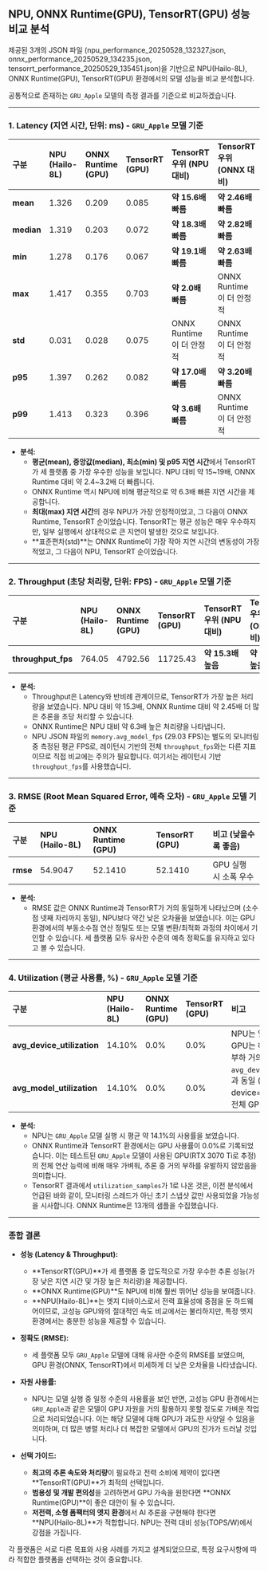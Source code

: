 ## NPU, ONNX Runtime(GPU), TensorRT(GPU) 성능 비교 분석

제공된 3개의 JSON 파일 (npu_performance_20250528_132327.json, onnx_performance_20250529_134235.json, tensorrt_performance_20250529_135451.json)을 기반으로 NPU(Hailo-8L), ONNX Runtime(GPU), TensorRT(GPU) 환경에서의 모델 성능을 비교 분석합니다.

공통적으로 존재하는 `GRU_Apple` 모델의 측정 결과를 기준으로 비교하겠습니다.

---

### 1. Latency (지연 시간, 단위: ms) - `GRU_Apple` 모델 기준

| 구분     | NPU (Hailo-8L) | ONNX Runtime (GPU) | TensorRT (GPU) | TensorRT 우위 (NPU 대비) | TensorRT 우위 (ONNX 대비) |
| :------- | :------------- | :----------------- | :------------- | :----------------------- | :------------------------ |
| **mean** | 1.326          | 0.209              | 0.085          | **약 15.6배 빠름**       | **약 2.46배 빠름**        |
| **median**| 1.319          | 0.203              | 0.072          | **약 18.3배 빠름**       | **약 2.82배 빠름**        |
| **min**  | 1.278          | 0.176              | 0.067          | **약 19.1배 빠름**       | **약 2.63배 빠름**        |
| **max**  | 1.417          | 0.355              | 0.703          | **약 2.0배 빠름**        | ONNX Runtime이 더 안정적  |
| **std**  | 0.031          | 0.028              | 0.075          | ONNX Runtime이 더 안정적  | ONNX Runtime이 더 안정적  |
| **p95**  | 1.397          | 0.262              | 0.082          | **약 17.0배 빠름**       | **약 3.20배 빠름**        |
| **p99**  | 1.413          | 0.323              | 0.396          | **약 3.6배 빠름**        | ONNX Runtime이 더 안정적  |

*   **분석:**
    *   **평균(mean), 중앙값(median), 최소(min) 및 p95 지연 시간**에서 TensorRT가 세 플랫폼 중 가장 우수한 성능을 보입니다. NPU 대비 약 15~19배, ONNX Runtime 대비 약 2.4~3.2배 더 빠릅니다.
    *   ONNX Runtime 역시 NPU에 비해 평균적으로 약 6.3배 빠른 지연 시간을 제공합니다.
    *   **최대(max) 지연 시간**의 경우 NPU가 가장 안정적이었고, 그 다음이 ONNX Runtime, TensorRT 순이었습니다. TensorRT는 평균 성능은 매우 우수하지만, 일부 실행에서 상대적으로 큰 지연이 발생한 것으로 보입니다.
    *   **표준편차(std)**는 ONNX Runtime이 가장 작아 지연 시간의 변동성이 가장 적었고, 그 다음이 NPU, TensorRT 순이었습니다.

---

### 2. Throughput (초당 처리량, 단위: FPS) - `GRU_Apple` 모델 기준

| 구분             | NPU (Hailo-8L) | ONNX Runtime (GPU) | TensorRT (GPU) | TensorRT 우위 (NPU 대비) | TensorRT 우위 (ONNX 대비) |
| :--------------- | :------------- | :----------------- | :------------- | :----------------------- | :------------------------ |
| **throughput_fps** | 764.05         | 4792.56            | 11725.43       | **약 15.3배 높음**       | **약 2.45배 높음**        |

*   **분석:**
    *   Throughput은 Latency와 반비례 관계이므로, TensorRT가 가장 높은 처리량을 보였습니다. NPU 대비 약 15.3배, ONNX Runtime 대비 약 2.45배 더 많은 추론을 초당 처리할 수 있습니다.
    *   ONNX Runtime은 NPU 대비 약 6.3배 높은 처리량을 나타냅니다.
    *   NPU JSON 파일의 `memory.avg_model_fps` (29.03 FPS)는 별도의 모니터링 중 측정된 평균 FPS로, 레이턴시 기반의 전체 `throughput_fps`와는 다른 지표이므로 직접 비교에는 주의가 필요합니다. 여기서는 레이턴시 기반 `throughput_fps`를 사용했습니다.

---

### 3. RMSE (Root Mean Squared Error, 예측 오차) - `GRU_Apple` 모델 기준

| 구분   | NPU (Hailo-8L) | ONNX Runtime (GPU) | TensorRT (GPU) | 비고 (낮을수록 좋음) |
| :----- | :------------- | :----------------- | :------------- | :------------------- |
| **rmse** | 54.9047        | 52.1410            | 52.1410        | GPU 실행 시 소폭 우수  |

*   **분석:**
    *   RMSE 값은 ONNX Runtime과 TensorRT가 거의 동일하게 나타났으며 (소수점 넷째 자리까지 동일), NPU보다 약간 낮은 오차율을 보였습니다. 이는 GPU 환경에서의 부동소수점 연산 정밀도 또는 모델 변환/최적화 과정의 차이에서 기인할 수 있습니다. 세 플랫폼 모두 유사한 수준의 예측 정확도를 유지하고 있다고 볼 수 있습니다.

---

### 4. Utilization (평균 사용률, %) - `GRU_Apple` 모델 기준

| 구분                      | NPU (Hailo-8L) | ONNX Runtime (GPU) | TensorRT (GPU) | 비고                                                                 |
| :------------------------ | :------------- | :----------------- | :------------- | :------------------------------------------------------------------- |
| **avg_device_utilization**| 14.10%         | 0.0%               | 0.0%           | NPU는 일정 수준 사용, GPU는 해당 모델에 대해 부하 거의 없음.             |
| **avg_model_utilization** | 14.10%         | 0.0%               | 0.0%           | `avg_device_utilization`과 동일 (NPU는 device=model, GPU는 전체 GPU 사용률) |

*   **분석:**
    *   NPU는 `GRU_Apple` 모델 실행 시 평균 약 14.1%의 사용률을 보였습니다.
    *   ONNX Runtime과 TensorRT 환경에서는 GPU 사용률이 0.0%로 기록되었습니다. 이는 테스트된 `GRU_Apple` 모델이 사용된 GPU(RTX 3070 Ti로 추정)의 전체 연산 능력에 비해 매우 가벼워, 추론 중 거의 부하를 유발하지 않았음을 의미합니다.
    *   TensorRT 결과에서 `utilization_samples`가 1로 나온 것은, 이전 분석에서 언급된 바와 같이, 모니터링 스레드가 아닌 초기 스냅샷 값만 사용되었을 가능성을 시사합니다. ONNX Runtime은 13개의 샘플을 수집했습니다.

---

### 종합 결론

*   **성능 (Latency & Throughput):**
    *   **TensorRT(GPU)**가 세 플랫폼 중 압도적으로 가장 우수한 추론 성능(가장 낮은 지연 시간 및 가장 높은 처리량)을 제공합니다.
    *   **ONNX Runtime(GPU)**도 NPU에 비해 훨씬 뛰어난 성능을 보여줍니다.
    *   **NPU(Hailo-8L)**는 엣지 디바이스로서 전력 효율성에 중점을 둔 하드웨어이므로, 고성능 GPU와의 절대적인 속도 비교에서는 불리하지만, 특정 엣지 환경에서는 충분한 성능을 제공할 수 있습니다.

*   **정확도 (RMSE):**
    *   세 플랫폼 모두 `GRU_Apple` 모델에 대해 유사한 수준의 RMSE를 보였으며, GPU 환경(ONNX, TensorRT)에서 미세하게 더 낮은 오차율을 나타냈습니다.

*   **자원 사용률:**
    *   NPU는 모델 실행 중 일정 수준의 사용률을 보인 반면, 고성능 GPU 환경에서는 `GRU_Apple`과 같은 모델이 GPU 자원을 거의 활용하지 못할 정도로 가벼운 작업으로 처리되었습니다. 이는 해당 모델에 대해 GPU가 과도한 사양일 수 있음을 의미하며, 더 많은 병렬 처리나 더 복잡한 모델에서 GPU의 진가가 드러날 것입니다.

*   **선택 가이드:**
    *   **최고의 추론 속도와 처리량**이 필요하고 전력 소비에 제약이 없다면 **TensorRT(GPU)**가 최적의 선택입니다.
    *   **범용성 및 개발 편의성**을 고려하면서 GPU 가속을 원한다면 **ONNX Runtime(GPU)**이 좋은 대안이 될 수 있습니다.
    *   **저전력, 소형 폼팩터의 엣지 환경**에서 AI 추론을 구현해야 한다면 **NPU(Hailo-8L)**가 적합합니다. NPU는 전력 대비 성능(TOPS/W)에서 강점을 가집니다.

각 플랫폼은 서로 다른 목표와 사용 사례를 가지고 설계되었으므로, 특정 요구사항에 따라 적합한 플랫폼을 선택하는 것이 중요합니다.